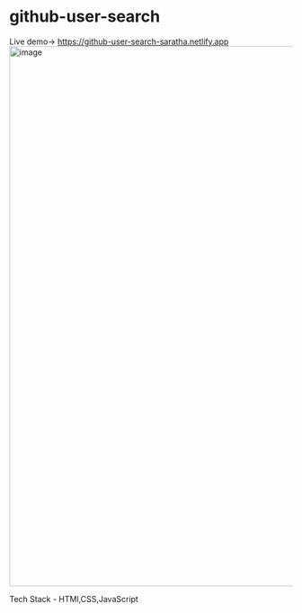 # github-user-search
Live demo-> https://github-user-search-saratha.netlify.app
<img width="960" alt="image" src="https://github.com/sara2705/github-user-search/assets/105708714/c146dcdd-aa6b-4a52-917a-adea59b348bf">

Tech Stack - HTMl,CSS,JavaScript
